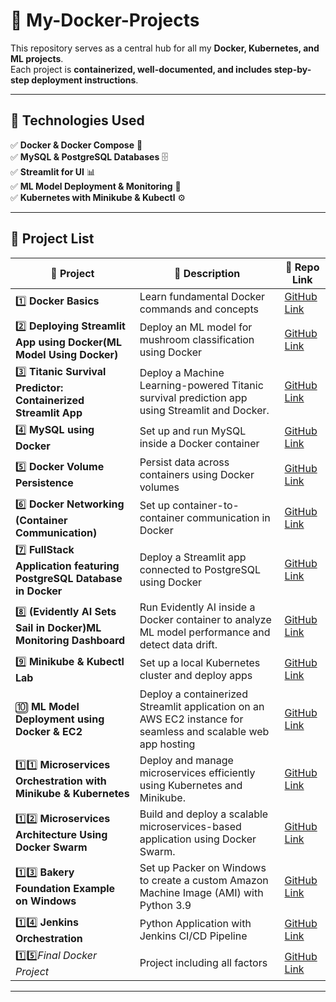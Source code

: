 # 🚀 My-Docker-Projects  
This repository serves as a central hub for all my **Docker, Kubernetes, and ML projects**.  
Each project is **containerized, well-documented, and includes step-by-step deployment instructions**.

---

## 📌 **Technologies Used**
✅ **Docker & Docker Compose** 🐳  
✅ **MySQL & PostgreSQL Databases** 🗄️  
✅ **Streamlit for UI** 📊  
✅ **ML Model Deployment & Monitoring** 🤖  
✅ **Kubernetes with Minikube & Kubectl** ⚙️  

---

## 📂 **Project List**  

| 🔹 Project | 📌 Description | 🔗 Repo Link |
|------------|--------------|--------------|
| 1️⃣ **Docker Basics** | Learn fundamental Docker commands and concepts | [GitHub Link](https://github.com/simran-n17/Docker-Basics) |
| 2️⃣ **Deploying Streamlit App using Docker(ML Model Using Docker)** | Deploy an ML model for mushroom classification using Docker | [GitHub Link](https://github.com/simran-n17/Streamlit-Docker) |
| 3️⃣ **Titanic Survival Predictor: Containerized Streamlit App** | Deploy a Machine Learning-powered Titanic survival prediction app using Streamlit and Docker. | [GitHub Link](https://github.com/simran-n17/Titanic-Survival-Predictor---Containerized-Streamlit-App) |
| 4️⃣ **MySQL using Docker** | Set up and run MySQL inside a Docker container | [GitHub Link](https://github.com/simran-n17/Docker-MySql) |
| 5️⃣ **Docker Volume Persistence** | Persist data across containers using Docker volumes | [GitHub Link](https://github.com/simran-n17/Docker-Volume) |
| 6️⃣ **Docker Networking (Container Communication)** | Set up container-to-container communication in Docker | [GitHub Link](https://github.com/simran-n17/Docker-Network) |
| 7️⃣ **FullStack Application featuring PostgreSQL Database in Docker** | Deploy a Streamlit app connected to PostgreSQL using Docker | [GitHub Link](https://github.com/simran-n17/FullStack-Docker) |
| 8️⃣ **(Evidently AI Sets Sail in Docker)ML Monitoring Dashboard** | Run Evidently AI inside a Docker container to analyze ML model performance and detect data drift. | [GitHub Link](https://github.com/simran-n17/Evidently-AI-Sets-Sail-in-Docker) |
| 9️⃣ **Minikube & Kubectl Lab** | Set up a local Kubernetes cluster and deploy apps | [GitHub Link](https://github.com/simran-n17/Minikube-Kubectl) |
| 🔟 **ML Model Deployment using Docker & EC2** | Deploy a containerized Streamlit application on an AWS EC2 instance for seamless and scalable web app hosting | [GitHub Link](https://github.com/simran-n17/Deploying-Streamlit-app-in-Docker-on-AWS-EC2) |
| 1️⃣1️⃣ **Microservices Orchestration with Minikube & Kubernetes** | Deploy and manage microservices efficiently using Kubernetes and Minikube. | [GitHub Link](https://github.com/simran-n17/Microservices-Orchestration-with-Minikube-and-Kubernetes) |
| 1️⃣2️⃣ **Microservices Architecture Using Docker Swarm** | Build and deploy a scalable microservices-based application using Docker Swarm.  | [GitHub Link](https://github.com/simran-n17/Microservices-Architecture-using-Docker-Swarm) |
| 1️⃣3️⃣ **Bakery Foundation Example on Windows** |  Set up Packer on Windows to create a custom Amazon Machine Image (AMI) with Python 3.9 | [GitHub Link](https://github.com/simran-n17/Bakery-Foundation-Example-on-Windows) |
| 1️⃣4️⃣ **Jenkins Orchestration** |  Python Application with Jenkins CI/CD Pipeline | [GitHub Link](https://github.com/simran-n17/Jenkins-Orchestration) |
| 1️⃣5️⃣*Final Docker Project* |  Project including all factors | [GitHub Link](https://github.com/simran-n17/Final-Docker-Project) |
---
